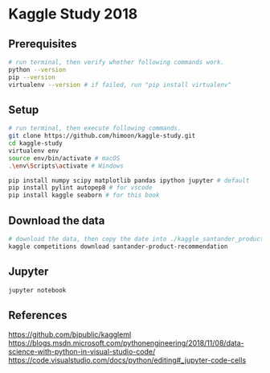# Kaggle Study 2018

## Prerequisites

```sh
# run terminal, then verify whether following commands work.
python --version
pip --version
virtualenv --version # if failed, run "pip install virtualenv"
```

## Setup

```sh
# run terminal, then execute following commands.
git clone https://github.com/himoon/kaggle-study.git
cd kaggle-study
virtualenv env
source env/bin/activate # macOS
.\env\Scripts\activate # Windows

pip install numpy scipy matplotlib pandas ipython jupyter # default
pip install pylint autopep8 # for vscode
pip install kaggle seaborn # for this book
```

## Download the data

```sh
# download the data, then copy the date into ./kaggle_santander_product_recommendation/input
kaggle competitions download santander-product-recommendation
```

## Jupyter

```sh
jupyter notebook
```

## References

https://github.com/bjpublic/kaggleml
https://blogs.msdn.microsoft.com/pythonengineering/2018/11/08/data-science-with-python-in-visual-studio-code/
https://code.visualstudio.com/docs/python/editing#_jupyter-code-cells
